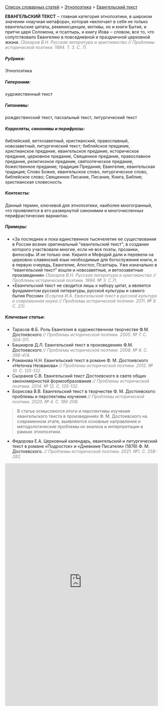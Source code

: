<style>
st { color: Gray;
  font-style: italic;}
</style>

[Список словарных статей](https://thesaurus-dostoevsky.github.io/Thesaurus/) > [Этнопоэтика](ethnopoe.md) > [Евангельский текст](евангельский_текст.md) 

**ЕВАНГЕЛЬСКИЙ ТЕКСТ**  ‒ главная категория этнопоэтики,  в широком значении «научная метафора», которая «включает в себя не только евангельские цитаты, реминисценции, мотивы, но и книги Бытия, и притчи царя Соломона, и псалтырь, и книгу Иова ‒ словом, все то, что сопутствовало Евангелию в повседневной и праздничной церковной жизни.<st> (Захаров В.Н. Русская литература и христианство // Проблемы исторической поэтики. 1994. Т. 3. С. 7).</st>

##### Рубрика:
Этнопоэтика
##### Гипероним:
художественный текст  
##### Гипонимы:
рождественский текст,  пасхальный текст, литургический текст
##### Корреляты, синонимы и перифразы:
библейский, ветхозаветный, христианский, православный,  новозаветный, литургический текст; библейское предание,  христианское предание,   евангельское предание,  историческое предание,  церковное предание,  Священное предание,  православное предание,  религиозное предание,  святоотеческое предание,  божественное предание; традиция Предания;  Евангелие, евангельская традиция; Слово Божие, евангельское слово,  литургическое слово,  библейское слово; Священное Писание, Писание, Книга, Библия; христианская словесность  
##### Контексты:
Данный термин, ключевой для этнопоэтики, наиболее многогранный, что проявляется в его развернутой синонимии и многочисленных перифрастических вариантах.
##### Примеры:
* «За последнее и пока единственное тысячелетие ее существования в России возник оригинальный "евангельский текст", в создании которого участвовали многие, если не все поэты, прозаики, философы. И не только они. Кирилл и Мефодий дали и перевели на церковно-славянский язык необходимые для богослужения книги, и в первую очередь, Евангелие, Апостол, Псалтырь. Уже изначально в "евангельский текст" вошли и новозаветные, и ветхозаветные произведения» <st> (Захаров В.Н. Русская литература и христианство // Проблемы исторической поэтики. 1994. № 3. С.7).</st>  
* «Евангельский текст не сводится лишь к набору цитат, а является фундаментом русской литературы, русской культуры и самого бытия России» <st>(Есаулов И.А. Евангельский текст в русской культуре и современная наука // Проблемы исторической поэтики. 2011. № 9. С. 23).</st>

##### Ключевые статьи:
* Тарасов Ф.Б. Роль Евангелия в художественном творчестве Ф.М. Достоевского <st>// Проблемы исторической поэтики. 2005. № 7. С. 304-311.</st>
* Башкиров Д.Л. Евангельский текст в произведениях Ф.М. Достоевского <st> // Проблемы исторической поэтики. 2008. № 8. С. 398-414.</st>  
* Романова Н.Н. Евангельский текст в романе Ф. М. Достоевского «Неточка Незванова» <st>// Проблемы исторической поэтики. 2012. № 10. С. 125-132.</st>
* Сызранов С.В. Евангельский текст Достоевского в свете общих закономерностей формообразования  <st>// Проблемы исторической поэтики. 2014. № 12. С. 125-132.</st>
* Борисова В.В. Евангельский текст в творчестве Ф. М. Достоевского: проблемы и перспективы изучения <st>// Проблемы исторической поэтики. 2020. № 4. С. 186-208.</st>  
> В статье осмысляются итоги и перспективы изучения евангельского текста в произведениях Ф. М. Достоевского на современном этапе, выявляются основные направления и методологические проблемы их анализа и интерпретации в рамках этнопоэтики.
* Федорова Е.А. Церковный календарь, евангельский и литургический текст в романе «Подросток» и «Дневнике Писателя» (1876) Ф. М. Достоевского. <st>// Проблемы исторической поэтики. 2021. №1. С. 258-282.</st>

<iframe src="https://thesaurus-dostoevsky.github.io/nk/евангельский_текст.html" style="border:0px;width:100%;height:800px" allowfullscreen="true" webkitallowfullscreen="true" mozallowfullscreen="true">
